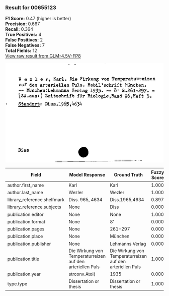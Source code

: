 ### Result for 00655123
**F1 Score:** 0.47 (higher is better)<br>**Precision:** 0.667<br>**Recall:** 0.364<br>**True Positives:** 4<br>**False Positives:** 2<br>**False Negatives:** 7<br>**Total Fields:** 12<br>[View raw result from GLM-4.5V-FP8](https://github.com/RISE-UNIBAS/humanities_data_benchmark/blob/main/results/2025-10-17/T0242/request_T0242_00655123.json)

<img src="https://github.com/RISE-UNIBAS/humanities_data_benchmark/blob/main/benchmarks/zettelkatalog/images/00655123.jpg?raw=true" alt="00655123" width="600px">

| Field | Model Response | Ground Truth | Fuzzy Score | Match |
|-------|----------------|--------------|-------------|-------|
| author.first_name | Karl | Karl | 1.000 | ✅ |
| author.last_name | Wezler | Wezler | 1.000 | ✅ |
| library_reference.shelfmark | Diss. 965, 4634 | Diss.1965,4634 | 0.897 | ❌ |
| library_reference.subjects | None | Diss | 0.000 | ❌ |
| publication.editor | None | None | 1.000 | ✅ |
| publication.format | None | 8' | 0.000 | ❌ |
| publication.pages | None | 261-297 | 0.000 | ❌ |
| publication.place | None | München | 0.000 | ❌ |
| publication.publisher | None | Lehmanns Verlag | 0.000 | ❌ |
| publication.title | Die Wirkung von Temperaturreizen auf den arteriellen Puls | Die Wirkung von Temperaturreizen auf den arteriellen Puls | 1.000 | ✅ |
| publication.year | strconv.Atoi( | 1935 | 0.000 | ❌ |
| type.type | Dissertation or thesis | Dissertation or thesis | 1.000 | ✅ |
